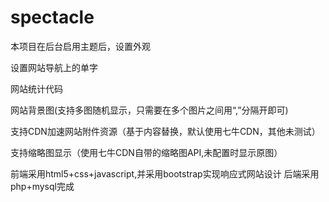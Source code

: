 # spectacle
本项目在后台启用主题后，设置外观

设置网站导航上的单字


网站统计代码

网站背景图(支持多图随机显示，只需要在多个图片之间用“,”分隔开即可)

支持CDN加速网站附件资源（基于内容替换，默认使用七牛CDN，其他未测试）

支持缩略图显示（使用七牛CDN自带的缩略图API,未配置时显示原图）

前端采用html5+css+javascript,并采用bootstrap实现响应式网站设计
后端采用php+mysql完成
